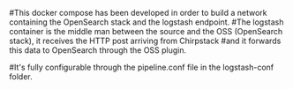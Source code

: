 #This docker compose has been developed in order to build a network containing the OpenSearch stack and the logstash endpoint.
#The logstash container is the middle man between the source and the OSS (OpenSearch stack), it receives the HTTP post arriving from Chirpstack
#and it forwards this data to OpenSearch through the OSS plugin.

#It's fully configurable through the pipeline.conf file in the logstash-conf folder.
